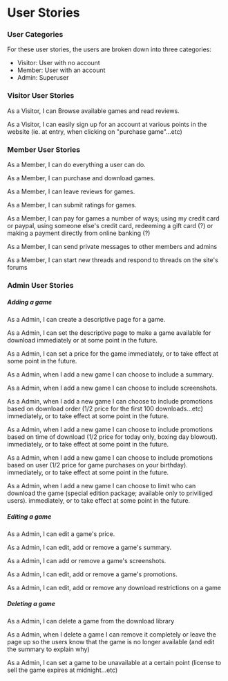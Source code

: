 # User Stories
### User Categories
For these user stories, the users are broken down into three categories:
  - Visitor: User with no account
  - Member: User with an account
  - Admin: Superuser
  
### Visitor User Stories
As a Visitor, I can Browse available games and read reviews.

As a Visitor, I can easily sign up for an account at various points in the website (ie. at entry, when clicking on "purchase game"...etc)

### Member User Stories
As a Member, I can do everything a user can do.

As a Member, I can purchase and download games.

As a Member, I can leave reviews for games.

As a Member, I can submit ratings for games.

As a Member, I can pay for games a number of ways; using my credit card or paypal, using someone else's credit card, redeeming a gift card (?) or making a payment directly from online banking (?)

As a Member, I can send private messages to other members and admins

As a Member, I can start new threads and respond to threads on the site's forums

### Admin User Stories

#####   Adding a game

As a Admin, I can create a descriptive page for a game.

As a Admin, I can set the descriptive page to make a game available for download immediately or at some point in the future. 

As a Admin, I can set a price for the game immediately, or to take effect at some point in the future.

As a Admin, when I add a new game I can choose to include a summary.

As a Admin, when I add a new game I can choose to include screenshots.

As a Admin, when I add a new game I can choose to include promotions based on download order (1/2 price for the first 100 downloads...etc) immediately, or to take effect at some point in the future.

As a Admin, when I add a new game I can choose to include promotions based on time of download (1/2 price for today only, boxing day blowout). immediately, or to take effect at some point in the future.

As a Admin, when I add a new game I can choose to include promotions based on user (1/2 price for game purchases on your birthday). immediately, or to take effect at some point in the future.

As a Admin, when I add a new game I can choose to limit who can download the game (special edition package; available only to priviliged users). immediately, or to take effect at some point in the future.

#####   Editing a game

As a Admin, I can edit a game's price. 

As a Admin, I can edit, add or remove a game's summary.

As a Admin, I can add or remove a game's screenshots.

As a Admin, I can edit, add or remove a game's promotions.

As a Admin, I can edit, add or remove any download restrictions on a game

#####   Deleting a game

As a Admin, I can delete a game from the download library 

As a Admin, when I delete a game I can remove it completely or leave the page up so the users know that the game is no longer available (and edit the summary to explain why)

As a Admin, I can set a game to be unavailable at a certain point (license to sell the game expires at midnight...etc)

